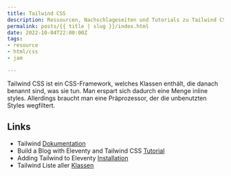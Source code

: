 ```yaml
---
title: Tailwind CSS
description: Ressourcen, Nachschlageseiten und Tutorials zu Tailwind CSS.
permalink: posts/{{ title | slug }}/index.html
date: 2022-10-04T22:00:00Z
tags:
- resource
- html/css
- jam

---
```

Tailwind CSS ist ein CSS-Framework, welches Klassen enthält, die danach benannt sind, was sie tun. Man erspart sich dadurch eine Menge inline styles. Allerdings braucht man eine Präprozessor, der die unbenutzten Styles wegfiltert. 

## Links

* Tailwind [Dokumentation](https://tailwindcss.com/docs)
* Build a Blog with Eleventy and Tailwind CSS [Tutorial](https://stubborncode.com/posts/build-a-blog-with-eleventy-and-tailwindcss-part-1/)
* Adding Tailwind to Eleventy [Installation](https://daily-dev-tips.com/posts/adding-tailwind-to-eleventy/)
* Tailwind Liste aller [Klassen](https://tailwind.build/classes)